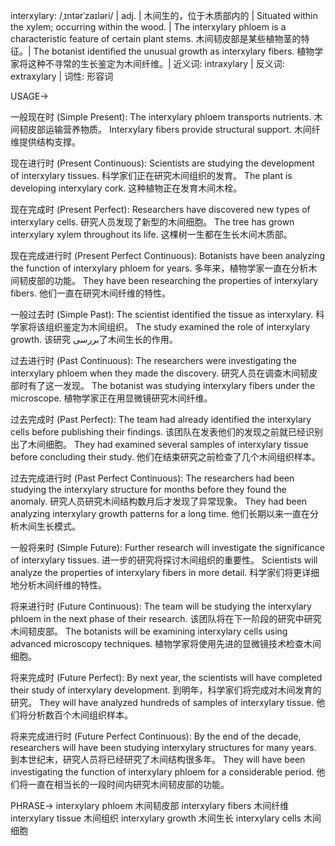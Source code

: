 interxylary: /ˌɪntərˈzaɪləri/ | adj. | 木间生的，位于木质部内的 | Situated within the xylem; occurring within the wood. | The interxylary phloem is a characteristic feature of certain plant stems.  木间韧皮部是某些植物茎的特征。| The botanist identified the unusual growth as interxylary fibers.  植物学家将这种不寻常的生长鉴定为木间纤维。| 近义词: intraxylary | 反义词: extraxylary | 词性: 形容词

USAGE->

一般现在时 (Simple Present):
The interxylary phloem transports nutrients. 木间韧皮部运输营养物质。
Interxylary fibers provide structural support. 木间纤维提供结构支撑。

现在进行时 (Present Continuous):
Scientists are studying the development of interxylary tissues. 科学家们正在研究木间组织的发育。
The plant is developing interxylary cork.  这种植物正在发育木间木栓。

现在完成时 (Present Perfect):
Researchers have discovered new types of interxylary cells. 研究人员发现了新型的木间细胞。
The tree has grown interxylary xylem throughout its life. 这棵树一生都在生长木间木质部。

现在完成进行时 (Present Perfect Continuous):
Botanists have been analyzing the function of interxylary phloem for years.  多年来，植物学家一直在分析木间韧皮部的功能。
They have been researching the properties of interxylary fibers. 他们一直在研究木间纤维的特性。

一般过去时 (Simple Past):
The scientist identified the tissue as interxylary. 科学家将该组织鉴定为木间组织。
The study examined the role of interxylary growth. 该研究 بررسی了木间生长的作用。

过去进行时 (Past Continuous):
The researchers were investigating the interxylary phloem when they made the discovery.  研究人员在调查木间韧皮部时有了这一发现。
The botanist was studying interxylary fibers under the microscope. 植物学家正在用显微镜研究木间纤维。


过去完成时 (Past Perfect):
The team had already identified the interxylary cells before publishing their findings.  该团队在发表他们的发现之前就已经识别出了木间细胞。
They had examined several samples of interxylary tissue before concluding their study.  他们在结束研究之前检查了几个木间组织样本。

过去完成进行时 (Past Perfect Continuous):
The researchers had been studying the interxylary structure for months before they found the anomaly.  研究人员研究木间结构数月后才发现了异常现象。
They had been analyzing interxylary growth patterns for a long time. 他们长期以来一直在分析木间生长模式。


一般将来时 (Simple Future):
Further research will investigate the significance of interxylary tissues.  进一步的研究将探讨木间组织的重要性。
Scientists will analyze the properties of interxylary fibers in more detail. 科学家们将更详细地分析木间纤维的特性。

将来进行时 (Future Continuous):
The team will be studying the interxylary phloem in the next phase of their research. 该团队将在下一阶段的研究中研究木间韧皮部。
The botanists will be examining interxylary cells using advanced microscopy techniques. 植物学家将使用先进的显微镜技术检查木间细胞。


将来完成时 (Future Perfect):
By next year, the scientists will have completed their study of interxylary development. 到明年，科学家们将完成对木间发育的研究。
They will have analyzed hundreds of samples of interxylary tissue. 他们将分析数百个木间组织样本。


将来完成进行时 (Future Perfect Continuous):
By the end of the decade, researchers will have been studying interxylary structures for many years. 到本世纪末，研究人员将已经研究了木间结构很多年。
They will have been investigating the function of interxylary phloem for a considerable period. 他们将一直在相当长的一段时间内研究木间韧皮部的功能。


PHRASE->
interxylary phloem 木间韧皮部
interxylary fibers 木间纤维
interxylary tissue 木间组织
interxylary growth 木间生长
interxylary cells 木间细胞
